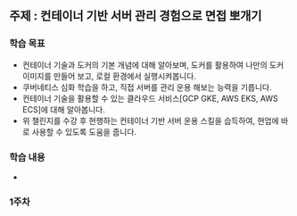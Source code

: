 ## 주제 : 컨테이너 기반 서버 관리 경험으로 면접 뽀개기
### 학습 목표 
- 컨테이너 기술과 도커의 기본 개념에 대해 알아보며, 도커를 활용하여 나만의 도커 이미지를 만들어 보고, 로컬 환경에서 실행시켜봅니다.
- 쿠버네티스 심화 학습을 하고, 직접 서버를 관리 운용 해보는 능력을 기릅니다.
- 컨테이너 기술을 활용할 수 있는 클라우드 서비스[GCP GKE, AWS EKS, AWS ECS]에 대해 알아봅니다.
- 위 챌린지를 수강 후 현행하는 컨테이너 기반 서버 운용 스킬을 습득하여, 현업에 바로 사용할 수 있도록 도움을 줍니다.

### 학습 내용
- 

### 1주차
